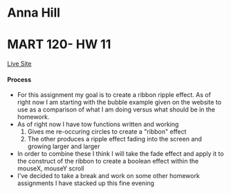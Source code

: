 # Anna Hill
# MART 120- HW 11

[Live Site](https://annalhill.github.io/120_work/HW-11/index.html)

#### Process
- For this assignment my goal is to create a ribbon ripple effect. As of right now I am starting with the bubble example given on the website to use as a comparison of what I am doing versus what should be in the homework.
- As of right now I have tow functions written and working
  1. Gives me re-occuring circles to create a "ribbon" effect
  2. The other produces a ripple effect fading into the screen and growing larger and larger
- In order to combine these I think I will take the fade effect and apply it to the construct of the ribbon to create a boolean effect within the mouseX, mouseY scroll
- I've decided to take a break and work on some other homework assignments I have stacked up this fine evening
